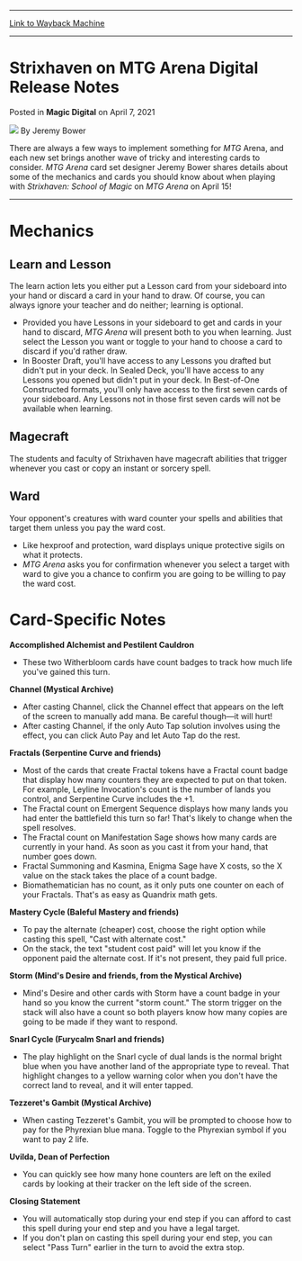 
---
[Link to Wayback Machine](https://web.archive.org/web/20210423021324/https://magic.wizards.com/en/articles/archive/magic-digital/strixhaven-mtg-arena-digital-release-notes-2021-04-07?src=EnfranchisedNews)

[_metadata_:author]:- "Jeremy Bower"
[_metadata_:description]:- "Ready for your digital lesson? Learn the details about mechanics and specific cards coming to MTG Arena with Strixhaven: School of Mages."
[_metadata_:generator]:- "Drupal 7 (http://drupal.org)"
[_metadata_:node]:- "1532899"
[_metadata_:publish_date]:- "2021-04-07"
[_metadata_:source]:- "div-main-content"
[_metadata_:title]:- "Strixhaven on MTG Arena Digital Release Notes"
[_metadata_:wayback_capture_timestamp]:- "2021-04-23 02:13:24"
[_metadata_:wayback_raw_url]:- "https://web.archive.org/web/20210423021324id_/https://magic.wizards.com/en/articles/archive/magic-digital/strixhaven-mtg-arena-digital-release-notes-2021-04-07?src=EnfranchisedNews"
[_metadata_:wayback_url]:- "https://magic.wizards.com/en/articles/archive/magic-digital/strixhaven-mtg-arena-digital-release-notes-2021-04-07?src=EnfranchisedNews"
---


Strixhaven on MTG Arena Digital Release Notes
=============================================



 Posted in **Magic Digital**
 on April 7, 2021 






![](https://media.magic.wizards.com/styles/auth_small/public/images/person/wizards_author.jpg)
By Jeremy Bower











There are always a few ways to implement something for *MTG* Arena, and each new set brings another wave of tricky and interesting cards to consider. *MTG Arena* card set designer Jeremy Bower shares details about some of the mechanics and cards you should know about when playing with *Strixhaven: School of Magic* on *MTG Arena* on April 15!




---

Mechanics
=========


Learn and Lesson
----------------


The learn action lets you either put a Lesson card from your sideboard into your hand or discard a card in your hand to draw. Of course, you can always ignore your teacher and do neither; learning is optional.


* Provided you have Lessons in your sideboard to get and cards in your hand to discard, *MTG Arena* will present both to you when learning. Just select the Lesson you want or toggle to your hand to choose a card to discard if you'd rather draw.
* In Booster Draft, you'll have access to any Lessons you drafted but didn't put in your deck. In Sealed Deck, you'll have access to any Lessons you opened but didn't put in your deck. In Best-of-One Constructed formats, you'll only have access to the first seven cards of your sideboard. Any Lessons not in those first seven cards will not be available when learning.

Magecraft
---------


The students and faculty of Strixhaven have magecraft abilities that trigger whenever you cast or copy an instant or sorcery spell.


Ward
----


Your opponent's creatures with ward counter your spells and abilities that target them unless you pay the ward cost.


* Like hexproof and protection, ward displays unique protective sigils on what it protects.
* *MTG Arena* asks you for confirmation whenever you select a target with ward to give you a chance to confirm you are going to be willing to pay the ward cost.

Card-Specific Notes
===================


**Accomplished Alchemist and Pestilent Cauldron**


* These two Witherbloom cards have count badges to track how much life you've gained this turn.

**Channel (Mystical Archive)**


* After casting Channel, click the Channel effect that appears on the left of the screen to manually add mana. Be careful though—it will hurt!
* After casting Channel, if the only Auto Tap solution involves using the effect, you can click Auto Pay and let Auto Tap do the rest.

**Fractals (Serpentine Curve and friends)**


* Most of the cards that create Fractal tokens have a Fractal count badge that display how many counters they are expected to put on that token. For example, Leyline Invocation's count is the number of lands you control, and Serpentine Curve includes the +1.
* The Fractal count on Emergent Sequence displays how many lands you had enter the battlefield this turn so far! That's likely to change when the spell resolves.
* The Fractal count on Manifestation Sage shows how many cards are currently in your hand. As soon as you cast it from your hand, that number goes down.
* Fractal Summoning and Kasmina, Enigma Sage have X costs, so the X value on the stack takes the place of a count badge.
* Biomathematician has no count, as it only puts one counter on each of your Fractals. That's as easy as Quandrix math gets.

**Mastery Cycle (Baleful Mastery and friends)**


* To pay the alternate (cheaper) cost, choose the right option while casting this spell, "Cast with alternate cost."
* On the stack, the text "student cost paid" will let you know if the opponent paid the alternate cost. If it's not present, they paid full price.

**Storm (Mind's Desire and friends, from the Mystical Archive)**


* Mind's Desire and other cards with Storm have a count badge in your hand so you know the current "storm count." The storm trigger on the stack will also have a count so both players know how many copies are going to be made if they want to respond.

**Snarl Cycle (Furycalm Snarl and friends)**


* The play highlight on the Snarl cycle of dual lands is the normal bright blue when you have another land of the appropriate type to reveal. That highlight changes to a yellow warning color when you don't have the correct land to reveal, and it will enter tapped.

**Tezzeret's Gambit (Mystical Archive)**


* When casting Tezzeret's Gambit, you will be prompted to choose how to pay for the Phyrexian blue mana. Toggle to the Phyrexian symbol if you want to pay 2 life.

**Uvilda, Dean of Perfection**


* You can quickly see how many hone counters are left on the exiled cards by looking at their tracker on the left side of the screen.

**Closing Statement**


* You will automatically stop during your end step if you can afford to cast this spell during your end step and you have a legal target.
* If you don't plan on casting this spell during your end step, you can select "Pass Turn" earlier in the turn to avoid the extra stop.






